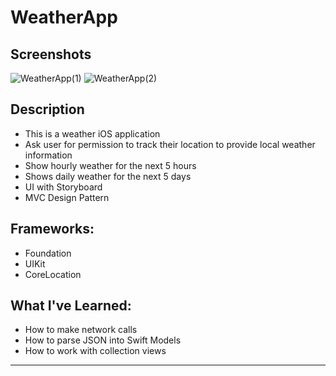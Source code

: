 # WeatherApp

## Screenshots
![WeatherApp(1)](https://github.com/josuegcp95/WeatherApp/assets/82785695/a1ffbbbc-3ba7-4d2a-886a-e5c9f4f52e9e.png)
![WeatherApp(2)](https://github.com/josuegcp95/WeatherApp/assets/82785695/c3916ea5-8b66-41d2-b38b-e55c99f0e0da.png)

## Description
- This is a weather iOS application
- Ask user for permission to track their location to provide local weather information 
- Show hourly weather for the next 5 hours
- Shows daily weather for the next 5 days
- UI with Storyboard
- MVC Design Pattern

## Frameworks:
- Foundation
- UIKit
- CoreLocation

## What I've Learned:
- How to make network calls
- How to parse JSON into Swift Models
- How to work with collection views

---
